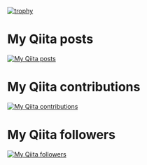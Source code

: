 [![trophy](https://github-profile-trophy.vercel.app/?username=YukiMiyatake)](https://github.com/ryo-ma/github-profile-trophy)
# My Qiita posts
[![My Qiita posts](https://qiita-badge.apiapi.app/s/YukiMiyatake/posts.svg)](http://qiita.com/YukiMiyatake)
# My Qiita contributions
[![My Qiita contributions](https://qiita-badge.apiapi.app/s/YukiMiyatake/contributions.svg)](http://qiita.com/YukiMiyatake)
# My Qiita followers
[![My Qiita followers](https://qiita-badge.apiapi.app/s/YukiMiyatake/followers.svg)](http://qiita.com/YukiMiyatake)

<!--
**YukiMiyatake/YukiMiyatake** is a ✨ _special_ ✨ repository because its `README.md` (this file) appears on your GitHub profile.

Here are some ideas to get you started:

- 🔭 I’m currently working on ...
- 🌱 I’m currently learning ...
- 👯 I’m looking to collaborate on ...
- 🤔 I’m looking for help with ...
- 💬 Ask me about ...
- 📫 How to reach me: ...
- 😄 Pronouns: ...
- ⚡ Fun fact: ...
-->
